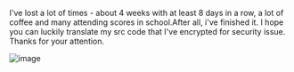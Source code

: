 I've lost a lot of times - about 4 weeks with at least 8 days in a row, a lot of coffee and many attending scores in school.After all, i've finished it. I hope you can luckily translate my src code that I've encrypted for security issue. Thanks for your attention.







![image](https://user-images.githubusercontent.com/100874484/193564723-f01a67db-2225-4440-a1eb-cf72139df574.png)

